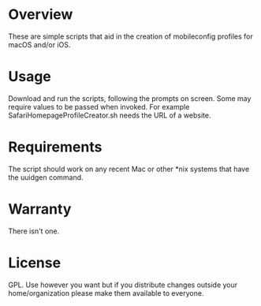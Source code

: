# Overview

These are simple scripts that aid in the creation of mobileconfig profiles for macOS and/or iOS.

# Usage

Download and run the scripts, following the prompts on screen. Some may require values to be passed when invoked. For example SafariHomepageProfileCreator.sh needs the URL of a website.

# Requirements

The script should work on any recent Mac or other *nix systems that have the uuidgen command.

# Warranty

There isn't one.

# License

GPL. Use however you want but if you distribute changes outside your home/organization please make them available to everyone.
